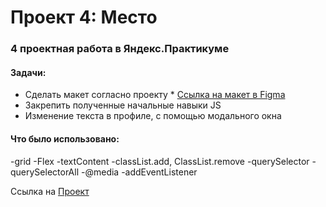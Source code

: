 # Проект 4: Место

### 4 проектная работа в Яндекс.Практикуме
#### Задачи:

- Сделать макет согласно проекту * [Ссылка на макет в Figma](https://www.figma.com/file/StZjf8HnoeLdiXS7dYrLAh/JavaScript.-Sprint-4)
- Закрепить полученные начальные навыки JS 
- Изменение текста в профиле, с помощью модального окна

#### Что было использовано:

-grid
-Flex
-textContent
-classList.add, ClassList.remove
-querySelector
-querySelectorAll
-@media
-addEventListener

Ссылка на [Проект](https://alextcoi.github.io/mesto/)
